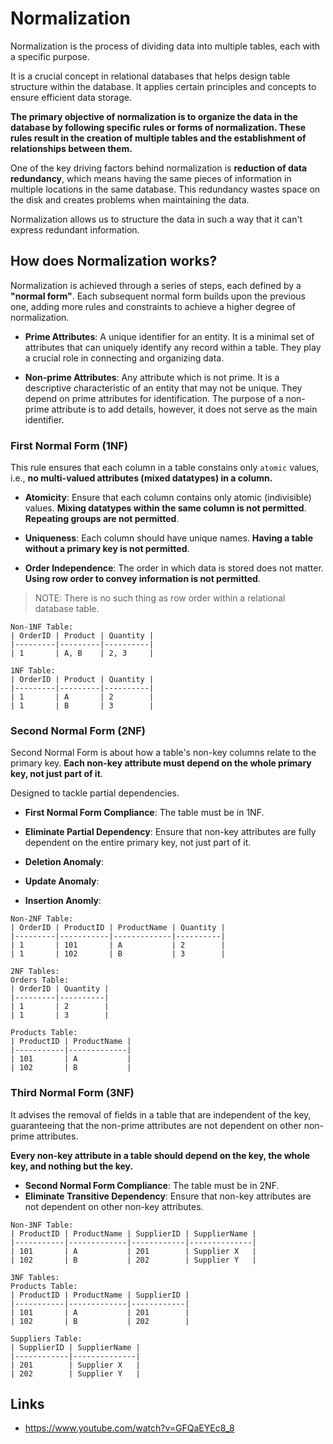 # Normalization

Normalization is the process of dividing data into multiple tables, each with a specific purpose.

It is a crucial concept in relational databases that helps design table structure within the database. It applies certain principles and concepts to ensure efficient data storage.

**The primary objective of normalization is to organize the data in the database by following specific rules or forms of normalization. These rules result in the creation of multiple tables and the establishment of relationships between them.**

One of the key driving factors behind normalization is **reduction of data redundancy**, which means having the same pieces of information in multiple locations in the same database. This redundancy wastes space on the disk and creates problems when maintaining the data.

Normalization allows us to structure the data in such a way that it can't express redundant information.

## How does Normalization works?

Normalization is achieved through a series of steps, each defined by a **"normal form"**. Each subsequent normal form builds upon the previous one, adding more rules and constraints to achieve a higher degree of normalization.

- **Prime Attributes**: A unique identifier for an entity. It is a minimal set of attributes that can uniquely identify any record within a table. They play a crucial role in connecting and organizing data.

- **Non-prime Attributes**: Any attribute which is not prime. It is a descriptive characteristic of an entity that may not be unique. They depend on prime attributes for identification. The purpose of a non-prime attribute is to add details, however, it does not serve as the main identifier.

### First Normal Form (1NF)

This rule ensures that each column in a table constains only `atomic` values, i.e., **no multi-valued attributes (mixed datatypes) in a column.**

- **Atomicity**: Ensure that each column contains only atomic (indivisible) values. **Mixing datatypes within the same column is not permitted**. **Repeating groups are not permitted**.

- **Uniqueness**: Each column should have unique names. **Having a table without a primary key is not permitted**.

- **Order Independence**: The order in which data is stored does not matter. **Using row order to convey information is not permitted**.

> NOTE: There is no such thing as row order within a relational database table.

```
Non-1NF Table:
| OrderID | Product | Quantity |
|---------|---------|----------|
| 1       | A, B    | 2, 3     |

1NF Table:
| OrderID | Product | Quantity |
|---------|---------|----------|
| 1       | A       | 2        |
| 1       | B       | 3        |
```

### Second Normal Form (2NF)

Second Normal Form is about how a table's non-key columns relate to the primary key. **Each non-key attribute must depend on the whole primary key, not just part of it**.

Designed to tackle partial dependencies.

- **First Normal Form Compliance**: The table must be in 1NF.
- **Eliminate Partial Dependency**: Ensure that non-key attributes are fully dependent on the entire primary key, not just part of it.

- **Deletion Anomaly**:
- **Update Anomaly**:
- **Insertion Anomly**:

```
Non-2NF Table:
| OrderID | ProductID | ProductName | Quantity |
|---------|-----------|-------------|----------|
| 1       | 101       | A           | 2        |
| 1       | 102       | B           | 3        |

2NF Tables:
Orders Table:
| OrderID | Quantity |
|---------|----------|
| 1       | 2        |
| 1       | 3        |

Products Table:
| ProductID | ProductName |
|-----------|-------------|
| 101       | A           |
| 102       | B           |
```

### Third Normal Form (3NF)

It advises the removal of fields in a table that are independent of the key, guaranteeing that the non-prime attributes are not dependent on other non-prime attributes.

**Every non-key attribute in a table should depend on the key, the whole key, and nothing but the key.**

- **Second Normal Form Compliance**: The table must be in 2NF.
- **Eliminate Transitive Dependency**: Ensure that non-key attributes are not dependent on other non-key attributes.

```
Non-3NF Table:
| ProductID | ProductName | SupplierID | SupplierName |
|-----------|-------------|------------|--------------|
| 101       | A           | 201        | Supplier X   |
| 102       | B           | 202        | Supplier Y   |

3NF Tables:
Products Table:
| ProductID | ProductName | SupplierID |
|-----------|-------------|------------|
| 101       | A           | 201        |
| 102       | B           | 202        |

Suppliers Table:
| SupplierID | SupplierName |
|------------|--------------|
| 201        | Supplier X   |
| 202        | Supplier Y   |
```

## Links

- https://www.youtube.com/watch?v=GFQaEYEc8_8
